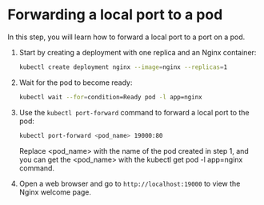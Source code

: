 # Forwarding a local port to a pod

In this step, you will learn how to forward a local port to a port on a pod.

1. Start by creating a deployment with one replica and an Nginx container:

   ```bash
   kubectl create deployment nginx --image=nginx --replicas=1
   ```

2. Wait for the pod to become ready:

   ```bash
   kubectl wait --for=condition=Ready pod -l app=nginx
   ```

3. Use the `kubectl port-forward` command to forward a local port to the pod:

   ```bash
   kubectl port-forward <pod_name> 19000:80
   ```

   Replace <pod_name> with the name of the pod created in step 1, and you can get the <pod_name> with the kubectl get pod -l app=nginx command.

4. Open a web browser and go to `http://localhost:19000` to view the Nginx welcome page.
